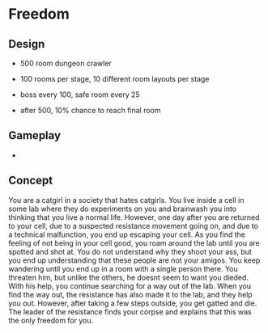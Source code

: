 # Freedom


## Design
- 500 room dungeon crawler

- 100 rooms per stage, 10 different room layouts per stage

- boss every 100, safe room every 25

- after 500, 10% chance to reach final room

## Gameplay
- 

## Concept
You are a catgirl in a society that hates catgirls. You live inside a cell in some lab where they do experiments on you and brainwash you into thinking that you live a normal life. However, one day after you are returned to your cell, due to a suspected resistance movement going on, and due to a technical malfunction, you end up escaping your cell. As you find the feeling of not being in your cell good, you roam around the lab until you are spotted and shot at. You do not understand why they shoot your ass, but you end up understanding that these people are not your amigos. You keep wandering until you end up in a room with a single person there. You threaten him, but unlike the others, he doesnt seem to want you dieded. With his help, you continue searching for a way out of the lab. When you find the way out, the resistance has also made it to the lab, and they help you out. However, after taking a few steps outside, you get gatted and die. The leader of the resistance finds your corpse and explains that this was the only freedom for you.

